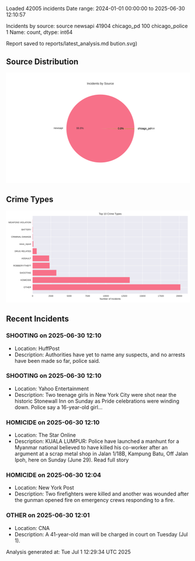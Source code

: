 
Loaded 42005 incidents
Date range: 2024-01-01 00:00:00 to 2025-06-30 12:10:57

Incidents by source:
source
newsapi           41904
chicago_pd          100
chicago_police        1
Name: count, dtype: int64

Report saved to reports/latest_analysis.md
bution.svg)

## Source Distribution
![Source Distribution](images/source_distribution.svg)

## Crime Types
![Crime Types](images/crime_types.svg)

## Recent Incidents

### SHOOTING on 2025-06-30 12:10
- Location: HuffPost
- Description: Authorities have yet to name any suspects, and no arrests have been made so far, police said.


### SHOOTING on 2025-06-30 12:10
- Location: Yahoo Entertainment
- Description: Two teenage girls in New York City were shot near the historic Stonewall Inn on Sunday as Pride celebrations were winding down. Police say a 16-year-old girl...


### HOMICIDE on 2025-06-30 12:10
- Location: The Star Online
- Description: KUALA LUMPUR: Police have launched a manhunt for a Myanmar national believed to have killed his co-worker after an argument at a scrap metal shop in Jalan 1/18B, Kampung Batu, Off Jalan Ipoh, here on Sunday (June 29). Read full story


### HOMICIDE on 2025-06-30 12:04
- Location: New York Post
- Description: Two firefighters were killed and another was wounded after the gunman opened fire on emergency crews responding to a fire.


### OTHER on 2025-06-30 12:01
- Location: CNA
- Description: A 41-year-old man will be charged in court on Tuesday (Jul 1).

Analysis generated at: Tue Jul  1 12:29:34 UTC 2025
